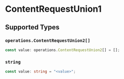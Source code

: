 # ContentRequestUnion1


## Supported Types

### `operations.ContentRequestUnion2[]`

```typescript
const value: operations.ContentRequestUnion2[] = [];
```

### `string`

```typescript
const value: string = "<value>";
```

